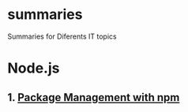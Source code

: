 # summaries
Summaries for Diferents IT topics



# Node.js
## 1. [Package Management with npm ](./Javascript/Node.js/npm.md)





